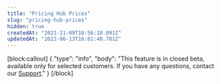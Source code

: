 ```yaml
---
title: "Pricing Hub Prices"
slug: "pricing-hub-prices"
hidden: true
createdAt: "2021-11-09T18:56:10.091Z"
updatedAt: "2022-06-13T16:01:40.781Z"
---
```

[block:callout]
{
  "type": "info",
  "body": "This feature is in closed beta, available only for selected customers. If you have any questions, contact our [Support](https://support.vtex.com/hc/en-us/requests)."
}
[/block]